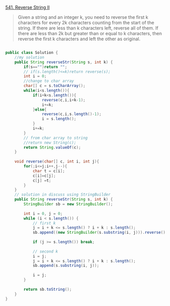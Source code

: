 
[541. Reverse String II](https://leetcode.com/contest/leetcode-weekly-contest-23/problems/reverse-string-ii/)
> Given a string and an integer k, you need to reverse the first k characters for every 2k characters counting from the start of the string. If there are less than k characters left, reverse all of them. If there are less than 2k but greater than or equal to k characters, then reverse the first k characters and left the other as original.


```java

public class Solution {
    //my solution
    public String reverseStr(String s, int k) {
        if(s=="")return "";
        // if(s.length()<=k)return reverse(s);
        int i = 0;
        //change to char array
        char[] c = s.toCharArray();
        while(i<s.length()){
            if(i+k<s.length()){
                reverse(c,i,i+k-1);
                i+=k;
            }else{
                reverse(c,i,s.length()-1);
                i = s.length();
            }
            i+=k;
        }
        // from char array to string
        //return new String(c);
        return String.valueOf(c);
    }
    
    void reverse(char[] c, int i, int j){
        for(;i<=j;i++,j--){
            char t = c[i];
            c[i]=c[j];
            c[j] =t;
        }
    }
    // solution in discuss using StringBuilder 
    public String reverseStr(String s, int k) {
        StringBuilder sb = new StringBuilder();
        
        int i = 0, j = 0;
        while (i < s.length()) {
            // first k
            j = i + k <= s.length() ? i + k : s.length();
            sb.append((new StringBuilder(s.substring(i, j))).reverse().toString());
            
            if (j >= s.length()) break;
            
            // second k
            i = j;
            j = i + k <= s.length() ? i + k : s.length();
            sb.append(s.substring(i, j));
            
            i = j;
        }
        
        return sb.toString();
    }
}
```